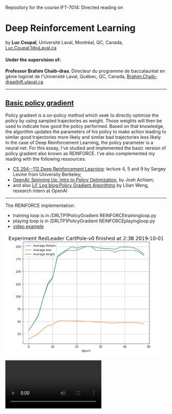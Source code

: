 Repository for the course IFT-7014: Directed reading on
# Deep Reinforcement Learning 

by **Luc Coupal**,
Université Laval,
Montréal, QC, Canada,
[Luc.Coupal.1@uLaval.ca](Luc.Coupal.1@uLaval.ca) 

#### Under the supervision of:

**Professor Brahim Chaib-draa**,
Directeur du programme de baccalauréat en génie logiciel de l'Université Laval,
Québec, QC, Canada,
[Brahim.Chaib-draa@ift.ulaval.ca](Brahim.Chaib-draa@ift.ulaval.ca)

---

## [Basic policy gradient](https://github.com/RedLeader962/LectureDirigeDRLimplementation/tree/master/DRL-TP1-Policy-Gradient)
Policy gradient is a on-policy method which seek to directly optimize the policy  by using sampled trajectories as weight. Those weights will then be used to indicate how good the policy performed. Based on that knowledge, the algorithm updates the parameters of his policy to make action leading to similar good trajectories more likely and similar bad trajectories less likely. In the case of Deep Reinforcement Learning, the policy parameter is a neural net. For this essay, I've studied and implemented the basic version of policy gradient also known as REINFORCE. I've also complemented my reading with the following ressources:

- [CS 294--112 Deep Reinforcement Learning](http://rail.eecs.berkeley.edu/deeprlcourse-fa18/): lecture 4, 5 and 9 by Sergey Levine from University Berkeley;
- [OpenAI: Spinning Up: Intro to Policy Optimization](https://spinningup.openai.com/en/latest/spinningup/rl_intro3.html), by Josh Achiam;
- and also [Lil' Log blog:Policy Gradient Algorithms](https://lilianweng.github.io/lil-log/2018/04/08/policy-gradient-algorithms.html) by Lilian Weng, research intern at OpenAI

---

The REINFORCE implementation:
- training loop is in /DRLTP1PolicyGradient REINFORCEtrainingloop.py 
- playing loop is in /DRLTP1PolicyGradient REINFORCEplayingloop.py
- [video example](https://github.com/RedLeader962/LectureDirigeDRLimplementation/tree/IMPLEMENT-predict_loop/DRLTP1PolicyGradient/video) 


![Training run](DRLTP1PolicyGradient/video/training_run.png)

![Trained REINFORCE agent](DRLTP1PolicyGradient/video/cartpole_2.mp4)
